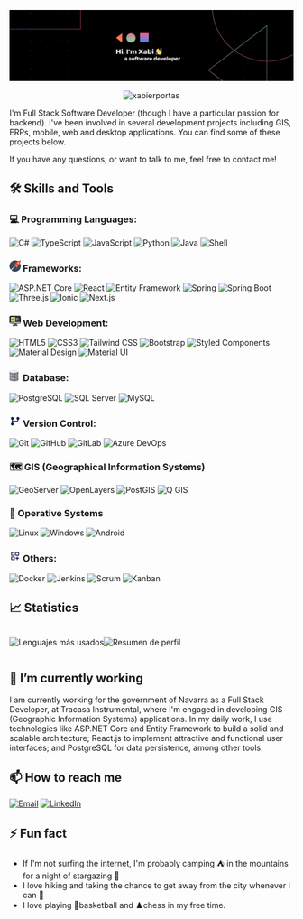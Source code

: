 ![Xportas Banner](./assets/xportas-banner.png)

<div align="center">
  <img src="https://komarev.com/ghpvc/?username=xportas&label=Visitas%20al%20perfil&color=0e75b6&style=flat" alt="xabierportas" />
</div>

I'm Full Stack Software Developer (though I have a particular passion for backend). I've been involved in several development projects including GIS, ERPs, mobile, web and desktop applications. You can find some of these projects below.

If you have any questions, or want to talk to me, feel free to contact me!

## 🛠️ Skills and Tools

### 💻 Programming Languages:
![C#](https://img.shields.io/badge/-C%23-239120?style=for-the-badge&logo=c-sharp&logoColor=white)
![TypeScript](https://img.shields.io/badge/-TypeScript-3178C6?style=for-the-badge&logo=typescript&logoColor=white)
![JavaScript](https://img.shields.io/badge/-JavaScript-F7DF1E?style=for-the-badge&logo=javascript&logoColor=black)
![Python](https://img.shields.io/badge/-Python-3776AB?style=for-the-badge&logo=python&logoColor=white)
![Java](https://img.shields.io/badge/-Java-007396?style=for-the-badge&logo=java&logoColor=white)
![Shell](https://img.shields.io/badge/-Shell-5391FE?style=for-the-badge&logo=gnu-bash&logoColor=white)

### <img src="./assets/rocket.svg" style="height: 20px;"> Frameworks:
![ASP.NET Core](https://img.shields.io/badge/-ASP.NET%20Core-512BD4?style=for-the-badge&logo=.net&logoColor=white)
![React](https://img.shields.io/badge/-React-61DAFB?style=for-the-badge&logo=react&logoColor=black)
![Entity Framework](https://img.shields.io/badge/-Entity%20Framework-512BD4?style=for-the-badge&logo=.net&logoColor=white)
![Spring](https://img.shields.io/badge/Spring-6DB33F?style=for-the-badge&logo=spring&logoColor=white)
![Spring Boot](https://img.shields.io/badge/Spring_Boot-6DB33F?style=for-the-badge&logo=spring-boot&logoColor=white)
![Three.js](https://img.shields.io/badge/ThreeJs-black?style=for-the-badge&logo=three.js&logoColor=white)
![Ionic](https://img.shields.io/badge/-Ionic-3880FF?style=for-the-badge&logo=ionic&logoColor=white)
![Next.js](https://img.shields.io/badge/next%20js-000000?style=for-the-badge&logo=nextdotjs&logoColor=white)

### <img src="./assets/codigo.png" style="height: 20px;">  Web Development:
![HTML5](https://img.shields.io/badge/-HTML5-E34F26?style=for-the-badge&logo=html5&logoColor=white)
![CSS3](https://img.shields.io/badge/-CSS3-1572B6?style=for-the-badge&logo=css3&logoColor=white)
![Tailwind CSS](https://img.shields.io/badge/-Tailwind%20CSS-38B2AC?style=for-the-badge&logo=tailwind-css&logoColor=white)
![Bootstrap](https://img.shields.io/badge/-Bootstrap-7952B3?style=for-the-badge&logo=bootstrap&logoColor=white)
![Styled Components](https://img.shields.io/badge/styled--components-DB7093?style=for-the-badge&logo=styled-components&logoColor=white)
![Material Design](https://img.shields.io/badge/material%20design-757575?style=for-the-badge&logo=material%20design&logoColor=white)
![Material UI](https://img.shields.io/badge/Material%20UI-007FFF?style=for-the-badge&logo=mui&logoColor=white)

### <img src="./assets/database.svg" style="height: 20px;"> Database: 
![PostgreSQL](https://img.shields.io/badge/-PostgreSQL-336791?style=for-the-badge&logo=postgresql&logoColor=white)
![SQL Server](https://img.shields.io/badge/-SQL%20Server-CC2927?style=for-the-badge&logo=microsoft-sql-server&logoColor=white)
![MySQL](https://img.shields.io/badge/-MySQL-4479A1?style=for-the-badge&logo=mysql&logoColor=white)

### <img src="./assets/git-branch.svg" style="height: 20px;"> Version Control:
![Git](https://img.shields.io/badge/-Git-F05032?style=for-the-badge&logo=git&logoColor=white)
![GitHub](https://img.shields.io/badge/-GitHub-181717?style=for-the-badge&logo=github&logoColor=white)
![GitLab](https://img.shields.io/badge/GitLab-330F63?style=for-the-badge&logo=gitlab&logoColor=white)
![Azure DevOps](https://img.shields.io/badge/-Azure%20DevOps-0078D7?style=for-the-badge&logo=azure-devops&logoColor=white)

### 🗺️ GIS (Geographical Information Systems)
![GeoServer](https://img.shields.io/badge/GeoServer-darkgreen?style=for-the-badge)
![OpenLayers](https://img.shields.io/badge/OpenLayers-blue?style=for-the-badge)
![PostGIS](https://img.shields.io/badge/PostGIS-green?style=for-the-badge)
![Q GIS](https://img.shields.io/badge/qgis-3.28_firenze-93b023?&style=for-the-badge&logo=qgis&logoColor=white)

### 🐧 Operative Systems
![Linux](https://img.shields.io/badge/-Linux-FCC624?style=for-the-badge&logo=linux&logoColor=black)
![Windows](https://img.shields.io/badge/-Windows-0078D6?style=for-the-badge&logo=windows&logoColor=white)
![Android](https://img.shields.io/badge/Android-3DDC84?style=for-the-badge&logo=android&logoColor=white)

### <img src="./assets/add.svg" style="height: 20px;"> Others: 
![Docker](https://img.shields.io/badge/-Docker-2496ED?style=for-the-badge&logo=docker&logoColor=white)
![Jenkins](https://img.shields.io/badge/Jenkins-D24939?style=for-the-badge&logo=Jenkins&logoColor=white)
![Scrum](https://img.shields.io/badge/Agile-Scrum-red?style=for-the-badge)
![Kanban](https://img.shields.io/badge/Agile-Kanban-red?style=for-the-badge)

## 📈 Statistics

<div align="center" style="display: flex;">

  ![Lenguajes más usados](https://github-readme-stats.vercel.app/api/top-langs/?username=xportas&layout=compact&theme=dark)

  ![Resumen de perfil](https://github-profile-summary-cards.vercel.app/api/cards/profile-details?username=xportas&theme=dark)
</div>

## 🌱 I’m currently working

I am currently working for the government of Navarra as a Full Stack Developer, at Tracasa Instrumental, where I'm engaged in developing GIS (Geographic Information Systems) applications. In my daily work, I use technologies like ASP.NET Core and Entity Framework to build a solid and scalable architecture; React.js to implement attractive and functional user interfaces; and PostgreSQL for data persistence, among other tools.

## 📫 How to reach me

<div align="left">
  <a href="mailto:xabierportasglz@gmail.com" target="_blank"><img src="https://img.shields.io/badge/-Email-D14836?style=for-the-badge&logo=gmail&logoColor=white" alt="Email"/></a>
  <a href="https://www.linkedin.com/in/xabierportas/" target="_blank" rel="noopener noreferrer"><img src="https://img.shields.io/badge/-LinkedIn-0077B5?style=for-the-badge&logo=linkedin&logoColor=white" alt="LinkedIn"/></a>
</div>

## ⚡ Fun fact

- If I'm not surfing the internet, I'm probably camping ⛺️ in the mountains for a night of stargazing 🔭
- I love hiking and taking the chance to get away from the city whenever I can 🗻
- I love playing 🏀basketball and ♟️chess in my free time.
